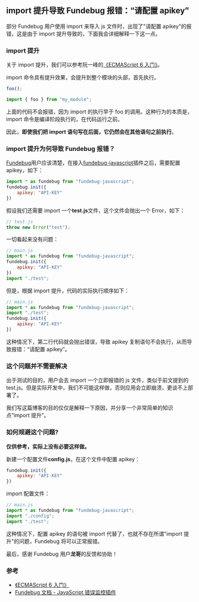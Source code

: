 ## import 提升导致 Fundebug 报错：“请配置 apikey”

部分 Fundebug 用户使用 import 来导入 js 文件时，出现了"请配置 apikey"的报错，这是由于 import 提升导致的，下面我会详细解释一下这一点。

### import 提升

关于 import 提升，我们可以参考阮一峰的[《ECMAScript 6 入门》](http://es6.ruanyifeng.com/)。

import 命令具有提升效果，会提升到整个模块的头部，首先执行。

```javascript
foo();

import { foo } from "my_module";
```

上面的代码不会报错，因为 import 的执行早于 foo 的调用。这种行为的本质是，import 命令是编译阶段执行的，在代码运行之前。

因此，**即使我们把 import 语句写在后面，它仍然会在其他语句之前执行**。

### import 提升为何导致 Fundebug 报错？

[Fundebug](https://www.fundebug.com/)用户应该清楚，在接入[fundebug-javascript](https://www.npmjs.com/package/fundebug-javascript)插件之后，需要配置 apikey，如下：

```javascript
import * as fundebug from "fundebug-javascript";
fundebug.init({
    apikey: "API-KEY"
})
```

假设我们还需要 import 一个**test.js**文件，这个文件会抛出一个 Error，如下：

```javascript
// test.js
throw new Error("test");
```

一切看起来没有问题：

```javascript
// main.js
import * as fundebug from "fundebug-javascript";
fundebug.init({
    apikey: "API-KEY"
})
import "./test";
```

但是，根据 import 提升，代码的实际执行顺序如下：

```javascript
// main.js
import * as fundebug from "fundebug-javascript";
import "./test";
fundebug.init({
    apikey: "API-KEY"
})
```

这种情况下，第二行代码就会抛出错误，导致 apikey 复制语句不会执行，从而导致报错：“请配置 apikey”。

### 这个问题并不需要解决

出于测试的目的，用户会去 import 一个立即报错的 js 文件，类似于前文提到的 test.js。但是实际开发中，我们不可能这样做，否则应用会立即崩溃，更谈不上部署了。

我们写这篇博客的目的仅仅是解释一下原因，并分享一个非常简单的知识点“import 提升”。

### 如何规避这个问题?

**仅供参考，实际上没有必要这样做。**

新建一个配置文件**config.js**，在这个文件中配置 apikey：

```javascript
fundebug.init({
    apikey: "API-KEY"
})
```

import 配置文件：

```javascript
// main.js
import * as fundebug from "fundebug-javascript";
import "./config";
import "./test";
```

这种情况下，配置 apikey 的语句被 import 代替了，也就不存在所谓"import 提升"的问题，Fundebug 将可以正常报错。

最后，感谢 Fundebug 用户**龙哥**的反馈和协助！

### 参考

-   [《ECMAScript 6 入门》](http://es6.ruanyifeng.com/)
-   [Fundebug 文档 - JavaScript 错误监控插件](https://docs.fundebug.com/notifier/javascript/)
